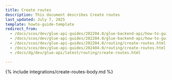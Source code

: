 ```yaml
---
title: Create routes
description: This document describes Create routes
last_updated: July 7, 2025
template: howto-guide-template
redirect_from:
  - /docs/scos/dev/glue-api-guides/202204.0/glue-backend-api/how-to-guides/create-a-route.html
  - /docs/scos/dev/glue-api-guides/202204.0/glue-backend-api/how-to-guides/how-to-create-a-route.html
  - /docs/scos/dev/glue-api-guides/202204.0/routing/create-routes.html
  - /docs/scos/dev/glue-api-guides/202404.0/routing/create-routes.html
  - /docs/dg/dev/glue-api/latest/routing/create-routes.html

---
```


{% include integrations/create-routes-body.md %}
